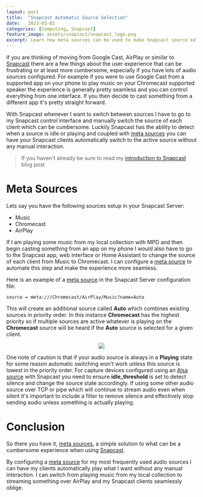 ```yaml
---
layout: post
title:  "Snapcast Automatic Source Selection"
date:   2023-03-01
categories: [Computing, Snapcast]
feature_image: assets/snapcast/snapcast_logo.png
excerpt: Learn how meta sources can be used to make Snapcast source selection automatic.
---
```


If you are thinking of moving from Google Cast, AirPlay or similar to [Snapcast](https://github.com/badaix/snapcast) there are a few things about the user experience that can be frustrating or at least more cumbersome, especially if you have lots of audio sources configured. For example if you were to use Google Cast from a supported app on your phone to play music on your Chromecast supported speaker the experience is generally pretty seamless and you can control everything from one interface. If you then decide to cast something from a different app it's pretty straight forward.

With Snapcast whenever I want to switch between sources I have to go to my Snapcast control interface and manually switch the source of each client which can be cumbersome. Luckily Snapcast has the ability to detect when a source is idle or playing and coupled with [meta sources](https://github.com/badaix/snapcast/blob/develop/doc/configuration.md#meta) you can have your Snapcast clients automatically switch to the active source without any manual interaction.

 > If you haven't already be sure to read my [introduction to Snapcast](https://scoot-technology.github.io/posts/2023-02-26-multi-room-audio-with-snapcast.html) blog post

# Meta Sources

Lets say you have the following sources setup in your Snapcast Server:

 * Music
 * Chromecast
 * AirPlay

If I am playing some music from my local collection with MPD and then begin casting something from an app on my phone I would also have to go to the Snapcast app, web interface or Home Assistant to change the source of each client from Music to Chromecast. I can configure a [meta source](https://github.com/badaix/snapcast/blob/develop/doc/configuration.md#meta) to automate this step and make the experience more seamless.

Here is an example of a [meta source](https://github.com/badaix/snapcast/blob/develop/doc/configuration.md#meta) in the Snapcast Server configuration file:

    source = meta:///Chromecast/AirPlay/Music?name=Auto

This will create an additional source called **Auto** which combines existing sources in priority order. In this instance **Chromecast** has the highest priority so if multiple sources are active whatever is playing on the **Chromecast** source will be heard if the **Auto** source is selected for a given client.

<p align="center">
    <img src='{{ "assets/snapcast/snapcast_meta_source.jpg" | relative_url }}' >
</p>

One note of caution is that if your audio source is always in a **Playing** state for some reason automatic switching won't work unless this source is lowest in the priority order. For capture devices configured using an [Alsa source](https://github.com/badaix/snapcast/blob/develop/doc/configuration.md#alsa) with Snapcast you need to ensure **idle_threshold** is set to detect silence and change the source state accordingly. If using some other audio source over TCP or pipe which will continue to stream audio even when silent it's important to include a filter to remove silence and effectively stop sending audio unless something is actually playing.

# Conclusion

So there you have it, [meta sources](https://github.com/badaix/snapcast/blob/develop/doc/configuration.md#meta), a simple solution to what can be a cumbersome experience when using [Snapcast](https://github.com/badaix/snapcast).

By configuring a [meta source](https://github.com/badaix/snapcast/blob/develop/doc/configuration.md#meta) for my most frequently used audio sources I can have my clients automatically play what I want without any manual interaction. I can switch from playing music from my local collection to streaming something over AirPlay and my Snapcast clients seamlessly oblige.
